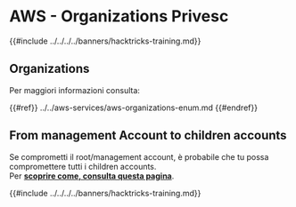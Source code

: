 # AWS - Organizations Privesc

{{#include ../../../../banners/hacktricks-training.md}}

## Organizations

Per maggiori informazioni consulta:

{{#ref}}
../../aws-services/aws-organizations-enum.md
{{#endref}}

## From management Account to children accounts

Se comprometti il root/management account, è probabile che tu possa compromettere tutti i children accounts.\
Per [**scoprire come, consulta questa pagina**](../../index.html#compromising-the-organization).

{{#include ../../../../banners/hacktricks-training.md}}
